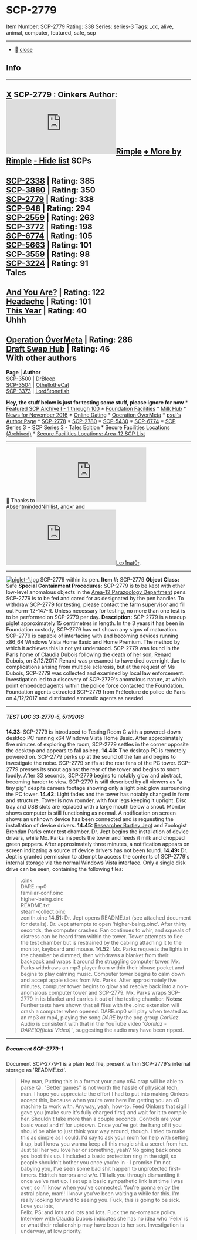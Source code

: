 # SCP-2779
Item Number: SCP-2779
Rating: 338
Series: series-3
Tags: _cc, alive, animal, computer, featured, safe, scp

---

  * [](javascript:;)
[close](javascript:;)
## Info
* * *
[X](javascript:;)
**SCP-2779** : Oinkers
**Author:** [![Rimple](https://www.wikidot.com/avatar.php?userid=2320004&amp;size=small&amp;timestamp=1689415837)](http://www.wikidot.com/user:info/rimple)[Rimple](http://www.wikidot.com/user:info/rimple)
[\+ More by Rimple](javascript:;)
[\- Hide list](javascript:;)
SCPs  
---  
[SCP-2338](/scp-2338) | Rating: 385  
[SCP-3880](/scp-3880) | Rating: 350  
[SCP-2779](/scp-2779) | Rating: 338  
[SCP-948](/scp-948) | Rating: 294  
[SCP-2559](/scp-2559) | Rating: 263  
[SCP-3772](/scp-3772) | Rating: 198  
[SCP-6774](/scp-6774) | Rating: 105  
[SCP-5663](/scp-5663) | Rating: 101  
[SCP-3559](/scp-3559) | Rating: 98  
[SCP-3224](/scp-3224) | Rating: 91  
Tales  
---  
[And You Are?](/you) | Rating: 122  
[Headache](/that-buzzing-behind-your-eye) | Rating: 101  
[This Year](/i-am-going-to-make-it-through-this-year-if-it-kills-me) | Rating: 40  
Uhhh  
---  
[Operation ÓverMeta](/operation-overmeta) | Rating: 286  
[Draft Swap Hub](/draft-swap-hub) | Rating: 46  
With other authors  
---  
**Page** | **Author**  
[SCP-3500](/scp-3500) | [DrBleep](http://www.wikidot.com/user:info/drbleep)  
[SCP-3504](/scp-3504) | [OthellotheCat](http://www.wikidot.com/user:info/othellothecat)  
[SCP-3373](/scp-3373) | [LordStonefish](http://www.wikidot.com/user:info/lordstonefish)  
  
**Hey, the stuff below is just for testing some stuff, please ignore for now**
    * [Featured SCP Archive I - 1 through 100](/featured-scp-archive)
    * [Foundation Facilities](/secure-facilities-locations)
    * [Milk Hub](/milk-hub)
    * [News for November 2016](/news-11-2016)
    * [Online Dating](/online-dating)
    * [Operation ÓverMeta](/operation-overmeta)
    * [psul's Author Page](/psuls-author-page)
    * [SCP-2778](/scp-2778)
    * [SCP-2780](/scp-2780)
    * [SCP-5430](/scp-5430)
    * [SCP-6774](/scp-6774)
    * [SCP Series 3](/scp-series-3)
    * [SCP Series 3 - Tales Edition](/scp-series-3-tales-edition)
    * [Secure Facilities Locations (Archived)](/archived:secure-facilities-locations-2)
    * [Secure Facilities Locations: Area-12 SCP List](/fragment:secure-facilities-locations-area-12-scp)
* * *
🐷
Thanks to [![AbsentmindedNihilist](https://www.wikidot.com/avatar.php?userid=2812984&amp;size=small&amp;timestamp=1689415837)](http://www.wikidot.com/user:info/absentmindednihilist)[AbsentmindedNihilist](http://www.wikidot.com/user:info/absentmindednihilist), anqxr and [![Lex1nat0r](https://www.wikidot.com/avatar.php?userid=2172650&amp;size=small&amp;timestamp=1689415837)](http://www.wikidot.com/user:info/lex1nat0r)[Lex1nat0r](http://www.wikidot.com/user:info/lex1nat0r).
* * *

[![piglet-1.jpg](https://scp-wiki.wdfiles.com/local--files/scp-2779/piglet-1.jpg)](/local--files/scp-2779/piglet-1.jpg)
SCP-2779 within its pen.
**Item #:** SCP-2779
**Object Class:** Safe
**Special Containment Procedures:** SCP-2779 is to be kept with other low-level anomalous objects in the [Area-12 Parazoology Department](/scp-2584) pens. SCP-2779 is to be fed and cared for as designated by the pen handler. To withdraw SCP-2779 for testing, please contact the farm supervisor and fill out Form-12-147-R. Unless necessary for testing, no more than one test is to be performed on SCP-2779 per day.
**Description:** SCP-2779 is a teacup piglet approximately 15 centimetres in length. In the 3 years it has been in Foundation custody, SCP-2779 has not shown any signs of maturation. SCP-2779 is capable of interfacing with and becoming devices running x86_64 Windows Vista Home Basic and Home Premium. The method by which it achieves this is not yet understood.
SCP-2779 was found in the Paris home of Claudia Dubois following the death of her son, Renard Dubois, on 3/12/2017. Renard was presumed to have died overnight due to complications arising from multiple sclerosis, but at the request of Ms Dubois, SCP-2779 was collected and examined by local law enforcement. Investigation led to a discovery of SCP-2779's anomalous nature, at which point embedded agents within the police force contacted the Foundation. Foundation agents extracted SCP-2779 from Préfecture de police de Paris on 4/12/2017 and distributed amnestic agents as needed.
* * *
##### TEST LOG 33-2779-5, 5/1/2018
**14.33:** SCP-2779 is introduced to Testing Room C with a powered-down desktop PC running x64 Windows Vista Home Basic. After approximately five minutes of exploring the room, SCP-2779 settles in the corner opposite the desktop and appears to fall asleep.
**14.40:** The desktop PC is remotely powered on. SCP-2779 perks up at the sound of the fan and begins to investigate the noise. SCP-2779 sniffs at the rear fans of the PC tower. SCP-2779 presses its snout against the rear of the tower and begins to snort loudly. After 33 seconds, SCP-2779 begins to notably glow and abstract, becoming harder to view. SCP-2779 is still described by all viewers as "a tiny pig" despite camera footage showing only a light pink glow surrounding the PC tower.
**14.42:** Light fades and the tower has notably changed in form and structure. Tower is now rounder, with four legs keeping it upright. Disc tray and USB slots are replaced with a large mouth below a snout. Monitor shows computer is still functioning as normal. A notification on screen shows an unknown device has been connected and is requesting the installation of device drivers.
**14.45:** [Researcher Bartley Jept](/scp-2282) and Zoologist Brendan Parks enter test chamber. Dr. Jept begins the installation of device drivers, while Mx. Parks inspects the tower and feeds it milk and chopped green peppers. After approximately three minutes, a notification appears on screen indicating a source of device drivers has not been found.
**14.49:** Dr. Jept is granted permission to attempt to access the contents of SCP-2779's internal storage via the normal Windows Vista interface. Only a single disk drive can be seen, containing the following files:
> .oink  
>  DARE.mp0  
>  familiar-conf.oinc  
>  higher-being.oinc  
>  README.txt  
>  steam-collect.oinc  
>  zenith.oinc
**14.51:** Dr. Jept opens README.txt (see attached document for details). Dr. Jept attempts to open 'higher-being.oinc'. After thirty seconds, the computer crashes. Fan continues to whir, and squeals of distress can be heard from within the tower. Tower attempts to flee the test chamber but is restrained by the cabling attaching it to the monitor, keyboard and mouse.
**14.52:** Mx. Parks requests the lights in the chamber be dimmed, then withdraws a blanket from their backpack and wraps it around the struggling computer tower. Mx. Parks withdraws an mp3 player from within their blouse pocket and begins to play calming music. Computer tower begins to calm down and accept apple slices from Mx. Parks. After approximately five minutes, computer tower begins to glow and resolve back into a non-anomalous computer tower and SCP-2779. Mx. Parks wraps SCP-2779 in its blanket and carries it out of the testing chamber.
**Notes:** Further tests have shown that all files with the .oinc extension will crash a computer when opened. DARE.mp0 will play when treated as an mp3 or mp4, playing the song _DARE_ by the pop group _Gorillaz_. Audio is consistent with that in the YouTube video '_Gorillaz - DARE(Official Video)_ ', suggesting the audio may have been ripped.
* * *
##### Document SCP-2779-1
Document SCP-2779-1 is a plain text file, present within SCP-2779's internal storage as 'README.txt'.
> Hey man,
> Putting this in a format your puny x64 crap will be able to parse 😜. "Better games" is not worth the hassle of physical tech, man. I hope you appreciate the effort I had to put into making Oinkers accept this, because when you're over here I'm getting you an x0 machine to work with.
> Anyway, yeah, how-to. Feed Oinkers that sigil I gave you (make sure it's fully charged first) and wait for it to compile her. Shouldn't take more than a couple seconds. Controls are your basic wasd and rf for up/down. Once you've got the hang of it you should be able to just think your way around, though. I tried to make this as simple as I could. I'd say to ask your mom for help with setting it up, but I know you wanna keep all this magic shit a secret from her. Just tell her you love her or something, yeah? No going back once you boot this up.
> I included a basic protection ring in the sigil, so people shouldn't bother you once you're in - I promise I'm not babying you, I've seen some bad shit happen to unprotected first-timers. Eldritch horrors and w/e. I'll talk you through dismantling it once we've met up. I set up a basic sympathetic link last time I was over, so I'll know when you've connected.
> You're gonna enjoy the astral plane, man!! I know you've been waiting a while for this. I'm really looking forward to seeing you. Fuck, this is going to be sick.
> Love you lots,  
>  Felix.
> PS: and lots and lots and lots. Fuck the no-romance policy.
Interview with Claudia Dubois indicates she has no idea who 'Felix' is or what their relationship may have been to her son. Investigation is underway, at low priority.